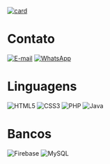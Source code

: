 [![card](https://github-readme-stats.vercel.app/api?username=rolim265&theme=default&show_icons=true)](https://github.com/anuraghazra/github-readme-stats)

# Contato

[![E-mail](https://img.shields.io/badge/-Email-000?style=for-the-badge&logo=microsoft-outlook&logoColor=007BFF)](mailto:gabrielrodriguesrolim@gmail.com)
[![WhatsApp](https://img.shields.io/badge/WhatsApp-25D366?style=for-the-badge&logo=whatsapp&logoColor=white)](https://wa.me/5511930857242)



# Linguagens
![HTML5](https://img.shields.io/badge/HTML5-E34F26?style=for-the-badge&logo=html5&logoColor=white)
![CSS3](https://img.shields.io/badge/CSS3-1572B6?style=for-the-badge&logo=css3&logoColor=white)
![PHP](https://img.shields.io/badge/PHP-777BB4?style=for-the-badge&logo=php&logoColor=white)
![Java](https://img.shields.io/badge/java-%23ED8B00.svg?style=for-the-badge&logo=openjdk&logoColor=white)

# Bancos
![Firebase](https://img.shields.io/badge/MySQL-000?style=for-the-badge&logo=firebase&logoColor=ffca28)
![MySQL](https://img.shields.io/badge/MySQL-00000F?style=for-the-badge&logo=mysql&logoColor=white)
